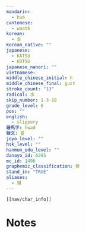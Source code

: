 ```yaml
---
mandarin:
  - huá
cantonese:
  - waat6
korean:
  - 골
korean_native: ""
japanese:
  - KATSU
  - KOTSU
japanese_nanori: ""
vietnamese:
middle_chinese_initial: h
middle_chinese_final: ɣuɛt
stroke_count: "13"
radical: 水
skip_number: 1-3-10
grade_level: 6
pos: ""
english:
  - slippery
羅馬字: hwad
韓文: 홛
joyo_level: ""
hsk_level: ""
hanmun_edu_level: ""
danayo_id: 6295
mc_id: 1496
graphemic_classification: 骨
stand_in: "TRUE"
aliases:
  - 猾
---
```

```meta-bind-embed
[[nav/char_info]]
```

# Notes
